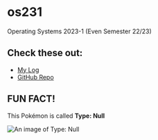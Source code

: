 # os231
Operating Systems 2023-1 (Even Semester 22/23)

## Check these out:
- [My Log](../main/TXT/mylog.txt)
- [GitHub Repo](/os231)

FUN FACT!
---------

This Pokémon is called **Type: Null**

![An image of Type: Null](https://assets.pokemon.com/assets/cms2/img/pokedex/full/772.png "Type: Null")
